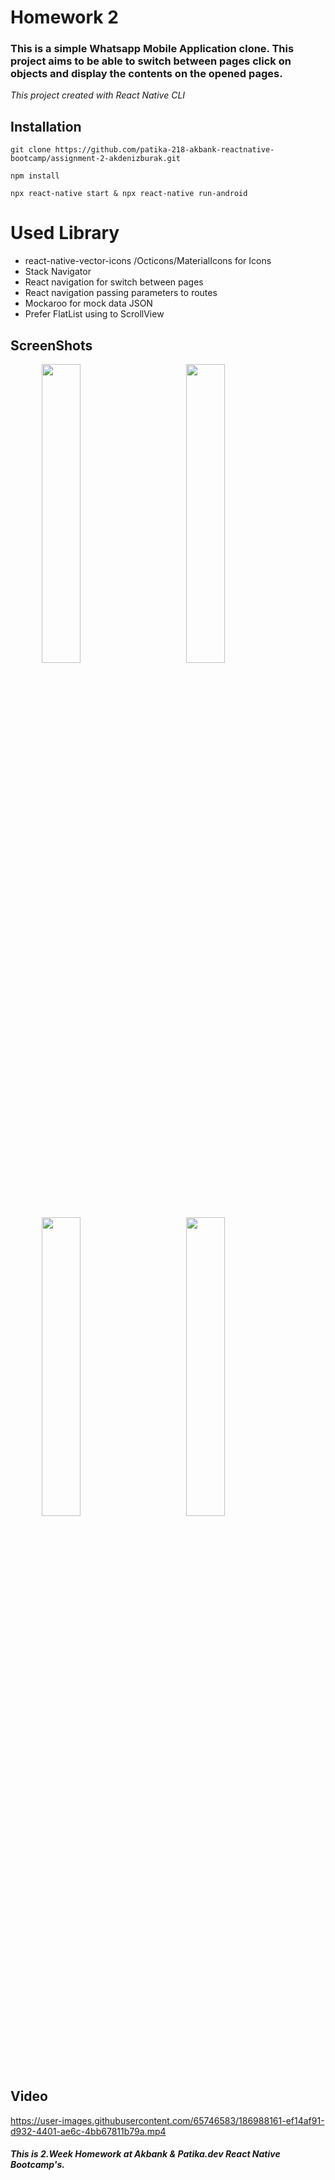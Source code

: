 # Homework 2
### This is a simple Whatsapp Mobile Application clone. This project aims to be able to switch between pages click on objects and display the contents on the opened pages.

*This project created with React Native CLI*

## Installation

```
git clone https://github.com/patika-218-akbank-reactnative-bootcamp/assignment-2-akdenizburak.git
```

```
npm install
```

```
npx react-native start & npx react-native run-android
```

# Used Library
* react-native-vector-icons /Octicons/MaterialIcons for Icons
* Stack Navigator
* React navigation for switch between pages
* React navigation passing parameters to routes
* Mockaroo for mock data JSON
* Prefer FlatList using to ScrollView  

## ScreenShots

<img width="35%" hspace="10%" src="./Screenshots/1.png"/>     <img width="35%" src="./Screenshots/2.png"/>
<img width="35%" hspace="10%" src="./Screenshots/3.png"/>     <img width="35%" src="./Screenshots/4.png"/>

## Video
https://user-images.githubusercontent.com/65746583/186988161-ef14af91-d932-4401-ae6c-4bb67811b79a.mp4



##### This is 2.Week Homework at Akbank & Patika.dev React Native Bootcamp's.
